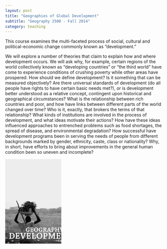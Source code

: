 ```yaml
---
layout: post
title: "Geographies of Global Development"
subtitle: "Geography 2500 - Fall 2014"
category: teaching
---
```


This course examines the multi-faceted process of social, cultural and political-economic change commonly known as “development.”

<!-- more -->

We will explore a number of theories that claim to explain how and where development occurs. We will ask why, for example, certain regions of the world collectively known as “developing countries” or “the third world” have come to experience conditions of crushing poverty while other areas have prospered. How should we define development? Is it something that can be measured objectively? Are there universal standards of development (do all people have rights to have certain basic needs met?), or is development better understood as a relative concept, contingent upon historical and geographical circumstances? What is the relationship between rich countries and poor, and how have links between different parts of the world changed over time? Who is it, exactly, that brokers the terms of that relationship? What kinds of institutions are involved in the process of development, and what ideas motivate their actions? How have these ideas influenced approaches to entrenched problems such as food shortages, the spread of disease, and environmental degradation? How successful have development programs been in serving the needs of people from different backgrounds marked by gender, ethnicity, caste, class or nationality? Why, in short, have efforts to bring about improvements in the general human condition been so uneven and incomplete?

![development](/img/development.jpg)
